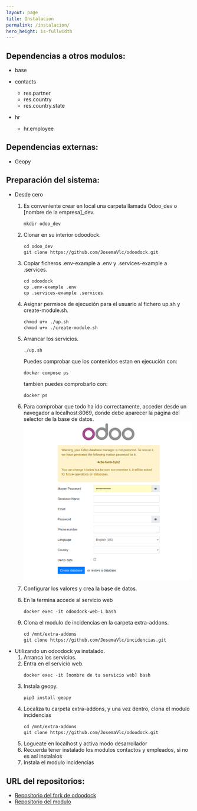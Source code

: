 ```yaml
---
layout: page
title: Instalacion
permalink: /instalacion/
hero_height: is-fullwidth
---
```

## Dependencias a otros modulos:
- base

- contacts
    - res.partner
    - res.country
    - res.country.state

- hr
    - hr.employee

## Dependencias externas:
- Geopy

## Preparación del sistema:
- Desde cero
    1. Es conveniente crear en local una carpeta llamada Odoo_dev o [nombre de la
        empresa]_dev.
        ```shell
        mkdir odoo_dev
        ```
    2. Clonar en su interior odoodock.
        ```shell
        cd odoo_dev
        git clone https://github.com/JosemaVlc/odoodock.git
        ```
    3. Copiar ficheros .env-example a .env y .services-example a .services.
        ```shell
        cd odoodock
        cp .env-example .env
        cp .services-example .services
        ```
    4. Asignar permisos de ejecución para el usuario al fichero up.sh y create-module.sh.
        ```shell
        chmod u+x ./up.sh
        chmod u+x ./create-module.sh
        ```
    5. Arrancar los servicios.
        ```shell
        ./up.sh
        ```
        Puedes comprobar que los contenidos estan en ejecución con:
        ```shell
        docker compose ps
        ```
        tambien puedes comprobarlo con:
        ```shell
        docker ps
        ```
    6. Para comprobar que todo ha ido correctamente, acceder desde un navegador a localhost:8069, donde debe aparecer la página del selector de la base de datos.
    ![Imagen con pantalla de creacion de la base de datos](./img/odoo_base_datos.jpg)

    7. Configurar los valores y crea la base de datos.

    8. En la termina accede al servicio web
        ```shell
        docker exec -it odoodock-web-1 bash
        ```
    9. Clona el modulo de incidencias en la carpeta extra-addons.
        ```shell
        cd /mnt/extra-addons
        git clone https://github.com/JosemaVlc/incidencias.git
        ```
- Utilizando un odoodock ya instalado.
    1. Arranca los servicios.
    2. Entra en el servicio web.
        ```shell
        docker exec -it [nombre de tu servicio web] bash
        ```
    3. Instala geopy.
        ```shell
        pip3 install geopy
        ```
    4. Localiza tu carpeta extra-addons, y una vez dentro, clona el modulo incidencias
        ```shell
        cd /mnt/extra-addons
        git clone https://github.com/JosemaVlc/odoodock.git
        ```
    5. Logueate en localhost y activa modo desarrollador
    5. Recuerda tener instalado los modulos contactos y empleados, si no es así instalalos
    6. Instala el modulo incidencias

## URL del repositorios:
- [Repositorio del fork de odoodock](https://github.com/JosemaVlc/odoodock.git)
- [Repositorio del modulo](https://github.com/JosemaVlc/modulo_incidencias)
